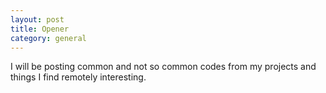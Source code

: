 ```yaml
---
layout: post
title: Opener
category: general
---
```


I will be posting common and not so common codes from my projects and things I find remotely interesting.

